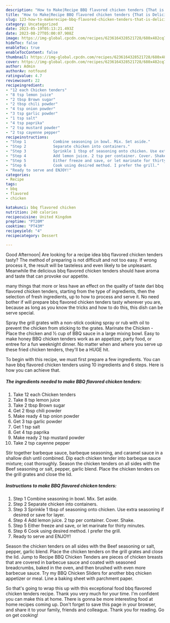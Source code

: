 ```yaml
---
description: "How to Make|Recipe BBQ flavored chicken tenders {That is Delicious"
title: "How to Make|Recipe BBQ flavored chicken tenders {That is Delicious"
slug: 123-how-to-makerecipe-bbq-flavored-chicken-tenders-that-is-delicious
category: Uncategorized
date: 2023-05-19T05:13:21.493Z
date: 2023-08-27T05:00:07.908Z
image: https://img-global.cpcdn.com/recipes/6236164328521728/680x482cq70/bbq-flavored-chicken-tenders-recipe-main-photo.jpg
hideToc: false
enableToc: true
enableTocContent: false
thumbnail: https://img-global.cpcdn.com/recipes/6236164328521728/680x482cq70/bbq-flavored-chicken-tenders-recipe-main-photo.jpg
cover: https://img-global.cpcdn.com/recipes/6236164328521728/680x482cq70/bbq-flavored-chicken-tenders-recipe-main-photo.jpg
author: Admin
authorAv: notfound
ratingvalue: 4.7
reviewcount: 22
recipeingredient:
- "12 each Chicken tenders"
- "8 tsp lemon juice"
- "2 tbsp Brown sugar"
- "2 tbsp chili powder"
- "4 tsp onion powder"
- "3 tsp garlic powder"
- "1 tsp salt"
- "4 tsp paprika"
- "2 tsp mustard powder"
- "2 tsp cayenne pepper"
recipeinstructions:
- "Step 1            Combine seasoning in bowl. Mix. Set aside."
- "Step 2            Separate chicken into containers."
- "Step 3            Sprinkle 1 tbsp of seasoning onto chicken. Use extra seasoning if desired or save for layer."
- "Step 4            Add lemon juice. 2 tsp per container. Cover. Shake."
- "Step 5            Either freeze and save, or let marinate for thirty minutes."
- "Step 6            Cook using desired method. I prefer the grill."
- "Ready to serve and ENJOY!"
categories:
- Recipe
tags:
- bbq
- flavored
- chicken

katakunci: bbq flavored chicken 
nutrition: 240 calories
recipecuisine: United Kingdom
preptime: "PT20M"
cooktime: "PT43M"
recipeyield: "4"
recipecategory: Dessert

---
```



Good Afternoon| Are looking for a recipe idea bbq flavored chicken tenders tasty? The method of preparing is not difficult and not too easy. If wrong process it, the result will be tasteless and even likely to be unpleasant. Meanwhile the delicious bbq flavored chicken tenders should have aroma and taste that can provoke our appetite.






many things that more or less have an effect on the quality of taste dari bbq flavored chicken tenders, starting from the type of ingredients, then the selection of fresh ingredients, up to how to process and serve it. No need bother if will prepare bbq flavored chicken tenders tasty wherever you are, because as long as you know the tricks and how to do this, this dish can be serve special.


Spray the grill grates with a non-stick cooking spray or rub with oil to prevent the chicken from sticking to the grates. Marinate the Chicken - Place the chicken and ½ cup of BBQ sauce in a large mixing bowl. Easy to make honey BBQ chicken tenders work as an appetizer, party food, or entree for a fun weeknight dinner. No matter when and where you serve up these fried chicken tenders, they&#39;ll be a HUGE hit.


To begin with this recipe, we must first prepare a few ingredients. You can have bbq flavored chicken tenders using 10 ingredients and 6 steps. Here is how you can achieve that.

<!--inarticleads1-->

##### The ingredients needed to make BBQ flavored chicken tenders:

1. Take 12 each Chicken tenders
1. Take 8 tsp lemon juice
1. Take 2 tbsp Brown sugar
1. Get 2 tbsp chili powder
1. Make ready 4 tsp onion powder
1. Get 3 tsp garlic powder
1. Get 1 tsp salt
1. Get 4 tsp paprika
1. Make ready 2 tsp mustard powder
1. Take 2 tsp cayenne pepper


Stir together barbeque sauce, barbeque seasoning, and caramel sauce in a shallow dish until combined. Dip each chicken tender into barbeque sauce mixture; coat thoroughly. Season the chicken tenders on all sides with the Beef seasoning or salt, pepper, garlic blend. Place the chicken tenders on the grill grates and close the lid. 

<!--inarticleads2-->

##### Instructions to make BBQ flavored chicken tenders:

1. Step 1            Combine seasoning in bowl. Mix. Set aside.
1. Step 2            Separate chicken into containers.
1. Step 3            Sprinkle 1 tbsp of seasoning onto chicken. Use extra seasoning if desired or save for layer.
1. Step 4            Add lemon juice. 2 tsp per container. Cover. Shake.
1. Step 5            Either freeze and save, or let marinate for thirty minutes.
1. Step 6            Cook using desired method. I prefer the grill.
1. Ready to serve and ENJOY!

Season the chicken tenders on all sides with the Beef seasoning or salt, pepper, garlic blend. Place the chicken tenders on the grill grates and close the lid. Jump to Recipe BBQ Chicken Tenders are pieces of chicken breasts that are covered in barbecue sauce and coated with seasoned breadcrumbs, baked in the oven, and then brushed with even more barbecue sauce. Try my BBQ Chicken Sliders for another bbq chicken appetizer or meal. Line a baking sheet with parchment paper. 

So that's going to wrap this up with this exceptional food bbq flavored chicken tenders recipe. Thank you very much for your time. I'm confident you can make this at home. There is gonna be more interesting food at home recipes coming up. Don't forget to save this page in your browser, and share it to your family, friends and colleague. Thank you for reading. Go on get cooking!
